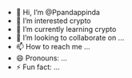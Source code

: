 - 👋 Hi, I’m @Ppandappinda
- 👀 I’m interested crypto
- 🌱 I’m currently learning crypto
- 💞️ I’m looking to collaborate on ...
- 📫 How to reach me ...
- 😄 Pronouns: ...
- ⚡ Fun fact: ...

<!---
Ppandappinda/Ppandappinda is a ✨ special ✨ repository because its `README.md` (this file) appears on your GitHub profile.
You can click the Preview link to take a look at your changes.
--->
